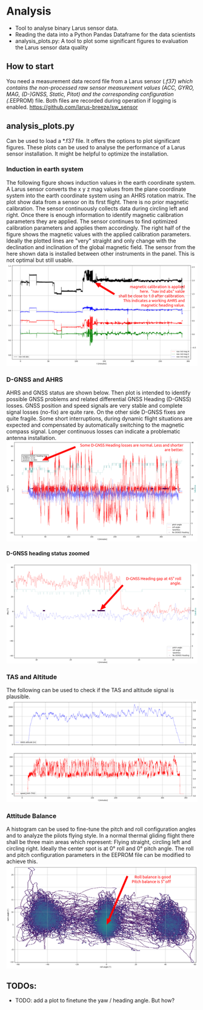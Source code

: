 # Analysis
- Tool to analyse binary Larus sensor data. 
- Reading the data into a Python Pandas Dataframe for the data scientists
- analysis_plots.py: A tool to plot some significant figures to evaluation the Larus sensor data quality

## How to start
You need a measurement data record file from a Larus sensor (*.f37) which contains the non-processed raw sensor 
measurement values (ACC, GYRO, MAG, (D-)GNSS, Static, Pitot) and the corresponding configuration (*.EEPROM) file.
Both files are recorded during operation if logging is enabled. https://github.com/larus-breeze/sw_sensor

## analysis_plots.py 
Can be used to load a *.f37 file. It offers the options to plot significant figures. These plots can be used to analyse
the performance of a Larus sensor installation. It might be helpful to optimize the installation. 

### Induction in earth system
The following figure shows induction values in the earth coordinate system. A Larus sensor 
converts the x y z mag values from the plane coordinate system into the earth coordinate system 
using an AHRS rotation matrix. The plot show data from a sensor on its first flight. There is 
no prior magnetic calibration. The sensor continuously collects data during circling left and right. 
Once there is enough information to identify magnetic calibration parameters they are applied. 
The sensor continues to find optimized calibration parameters and applies them accordingly.
The right half of the figure shows the magnetic values with the applied calibration parameters. 
Ideally the plotted lines are "very" straight and only change with the declination and inclination
of the global magnetic field. The sensor from the here shown data is installed between other 
instruments in the panel. This is not optimal but still usable.   
![Induction in earth system](example_plots/mag.png)

### D-GNSS and AHRS
AHRS and GNSS status are shown below. Then plot is intended to identify possible GNSS problems and 
related differential GNSS Heading (D-GNSS) losses. GNSS position and speed signals are very stable 
and complete signal losses (no-fix) are quite rare. On the other side D-GNSS fixes are quite 
fragile. Some short interruptions, during dynamic flight situations are expected and compensated 
by automatically switching to the magnetic compass signal. Longer continuous losses can indicate 
a problematic antenna installation. 
![D-GNSS Heading Status 1](example_plots/d-gnss.png)

#### D-GNSS heading status zoomed
![D-GNSS Heading Status Zoomed](example_plots/d-gnss_zoomed.png)

### TAS and Altitude
The following can be used to check if the TAS and altitude signal is plausible.
![TAS and Altitude](example_plots/altitude-tas.png)

### Attitude Balance
A histogram can be used to fine-tune the pitch and roll configuration angles and to analyze
the pilots flying style. In a normal thermal gliding flight there shall be three main areas 
which represent: Flying straight, circling left and circling right. Ideally the center spot 
is at 0° roll and 0° pitch angle. The roll and pitch configuration parameters in the EEPROM 
file can be modified to achieve this.
![TAS and Altitude](example_plots/attitude.png)


## TODOs:
- TODO: add a plot to finetune the yaw / heading angle. But how?